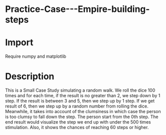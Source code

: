 # Practice-Case---Empire-building-steps
# Import
Require numpy and matplotlib
# Description
  This is a Small Case Study simulating a random walk. 
  We roll the dice 100 times and for each time, if the result is no greater than 2, we step down by 1 step. If the result is between 3 and 5, then we step up by 1 step. If we get result of 6, then we step up by a random number from rolling the dice. Meanwhile, it takes into account of the clumsiness in which case the person is too clumsy to fall down the step. The person start from the 0th step.
  The end result would visualize the step we end up with under the 500 times stimulation. Also, it shows the chances of reaching 60 steps or higher.
